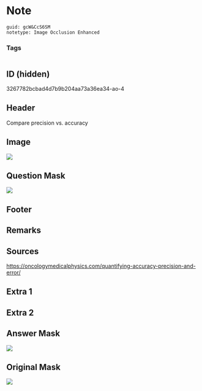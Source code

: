 # Note
```
guid: gcW&CcS6SM
notetype: Image Occlusion Enhanced
```

### Tags
```
```

## ID (hidden)
3267782bcbad4d7b9b204aa73a36ea34-ao-4

## Header
Compare precision vs. accuracy

## Image
<img src="tmpwjq8zawd.png" />

## Question Mask
<img src="3267782bcbad4d7b9b204aa73a36ea34-ao-4-Q.svg" />

## Footer


## Remarks


## Sources
https://oncologymedicalphysics.com/quantifying-accuracy-precision-and-error/

## Extra 1


## Extra 2


## Answer Mask
<img src="3267782bcbad4d7b9b204aa73a36ea34-ao-4-A.svg" />

## Original Mask
<img src="3267782bcbad4d7b9b204aa73a36ea34-ao-O.svg" />
